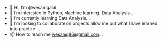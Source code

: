 - 👋 Hi, I’m @wesamgalal
- 👀 I’m interested in Python, Machine learning, Data Analysis...
- 🌱 I’m currently learning Data Analysis...
- 💞️ I’m looking to collaborate on projects allow me put what I have learned into practice ...
- 📫 How to reach me wesamg86@gmail.com...

<!---
wesamgalal/wesamgalal is a ✨ special ✨ repository because its `README.md` (this file) appears on your GitHub profile.
You can click the Preview link to take a look at your changes.
--->
